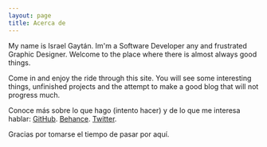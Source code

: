 ```yaml
---
layout: page
title: Acerca de
---
```


<p class="message">
  My name is Israel Gaytán. Im'm a Software Developer any and frustrated Graphic Designer. Welcome to the place where there is almost always good things.
</p>

Come in and enjoy the ride through this site. You will see some interesting things, unfinished projects and the attempt to make a good blog that will not progress much.

Conoce más sobre lo que hago (intento hacer) y de lo que me interesa hablar: 
[GitHub](https://github.com/MrGaytan).
[Behance](https://www.behance.net/MrGaytan).
[Twitter](https://twitter.com/MrGaytan).


Gracias por tomarse el tiempo de pasar por aquí.
